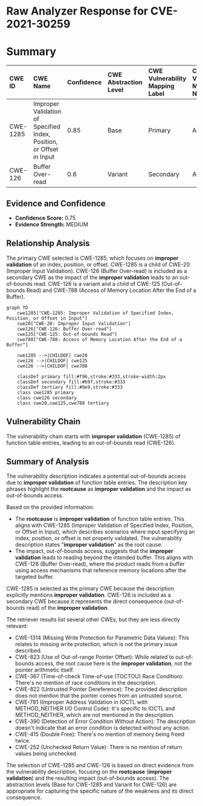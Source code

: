 # Raw Analyzer Response for CVE-2021-30259

# Summary
| CWE ID  | CWE Name                                                       | Confidence | CWE Abstraction Level | CWE Vulnerability Mapping Label | CWE-Vulnerability Mapping Notes |
| :-------- | :------------------------------------------------------------- | :--------- | :-------------------- | :------------------------------ | :------------------------------ |
| CWE-1285 | Improper Validation of Specified Index, Position, or Offset in Input | 0.85       | Base                  | Primary                         | Allowed                       |
| CWE-126   | Buffer Over-read                                               | 0.6       | Variant                  | Secondary                         | Allowed                       |

## Evidence and Confidence

*   **Confidence Score:** 0.75
*   **Evidence Strength:** MEDIUM

## Relationship Analysis
The primary CWE selected is CWE-1285, which focuses on **improper validation** of an index, position, or offset. CWE-1285 is a child of CWE-20 (Improper Input Validation). CWE-126 (Buffer Over-read) is included as a secondary CWE as the impact of the **improper validation** leads to an out-of-bounds read. CWE-126 is a variant and a child of CWE-125 (Out-of-bounds Read) and CWE-788 (Access of Memory Location After the End of a Buffer).

```mermaid
graph TD
    cwe1285["CWE-1285: Improper Validation of Specified Index, Position, or Offset in Input"]
    cwe20["CWE-20: Improper Input Validation"]
    cwe126["CWE-126: Buffer Over-read"]
    cwe125["CWE-125: Out-of-bounds Read"]
    cwe788["CWE-788: Access of Memory Location After the End of a Buffer"]
    
    cwe1285 -->|CHILDOF| cwe20
    cwe126 -->|CHILDOF| cwe125
    cwe126 -->|CHILDOF| cwe788
    
    classDef primary fill:#f96,stroke:#333,stroke-width:2px
    classDef secondary fill:#69f,stroke:#333
    classDef tertiary fill:#9e9,stroke:#333
    class cwe1285 primary
    class cwe126 secondary
    class cwe20,cwe125,cwe788 tertiary
```

## Vulnerability Chain
The vulnerability chain starts with **improper validation** (CWE-1285) of function table entries, leading to an out-of-bounds read (CWE-126).

## Summary of Analysis
The vulnerability description indicates a potential out-of-bounds access due to **improper validation** of function table entries. The description key phrases highlight the **rootcause** as **improper validation** and the impact as out-of-bounds access.

Based on the provided information:

*   The **rootcause** is **improper validation** of function table entries. This aligns with CWE-1285 (Improper Validation of Specified Index, Position, or Offset in Input), which describes scenarios where input specifying an index, position, or offset is not properly validated. The vulnerability description states "**improper validation**" as the root cause.
*   The impact, out-of-bounds access, suggests that the **improper validation** leads to reading beyond the intended buffer. This aligns with CWE-126 (Buffer Over-read), where the product reads from a buffer using access mechanisms that reference memory locations after the targeted buffer.

CWE-1285 is selected as the primary CWE because the description explicitly mentions **improper validation**. CWE-126 is included as a secondary CWE because it represents the direct consequence (out-of-bounds read) of the **improper validation**.

The retriever results list several other CWEs, but they are less directly relevant:

*   CWE-1314 (Missing Write Protection for Parametric Data Values): This relates to missing write protection, which is not the primary issue described.
*   CWE-823 (Use of Out-of-range Pointer Offset): While related to out-of-bounds access, the root cause here is the **improper validation**, not the pointer arithmetic itself.
*   CWE-367 (Time-of-check Time-of-use (TOCTOU) Race Condition): There's no mention of race conditions in the description.
*   CWE-822 (Untrusted Pointer Dereference): The provided description does not mention that the pointer comes from an untrusted source.
*   CWE-781 (Improper Address Validation in IOCTL with METHOD_NEITHER I/O Control Code): It's specific to IOCTL and METHOD_NEITHER, which are not mentioned in the description.
*   CWE-390 (Detection of Error Condition Without Action): The description doesn't indicate that an error condition is detected without any action.
*   CWE-415 (Double Free): There's no mention of memory being freed twice.
*   CWE-252 (Unchecked Return Value): There is no mention of return values being unchecked.

The selection of CWE-1285 and CWE-126 is based on direct evidence from the vulnerability description, focusing on the **rootcause** (**improper validation**) and the resulting impact (out-of-bounds access). The abstraction levels (Base for CWE-1285 and Variant for CWE-126) are appropriate for capturing the specific nature of the weakness and its direct consequence.